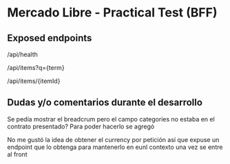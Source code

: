 # Mercado Libre - Practical Test (BFF)

## Exposed endpoints

/api/health

/api/items?q={term}

/api/items/{itemId}

## Dudas y/o comentarios durante el desarrollo

Se pedía mostrar el breadcrum pero el campo categories no estaba en el contrato presentado? Para poder hacerlo se agregó

No me gustó la idea de obtener el currency por petición así que expuse un endpoint que lo obtenga para mantenerlo en eunl contexto una vez se entre al front

